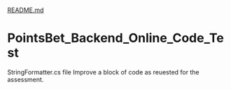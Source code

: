 [README.md](https://github.com/user-attachments/files/22000163/README.md)
# PointsBet_Backend_Online_Code_Test
StringFormatter.cs file 
Improve a block of code as reuested for the assessment.
